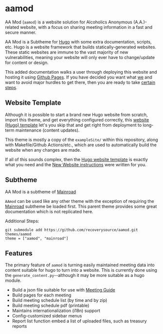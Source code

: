 aamod
=====

AA Mod (``aamod``) is a website solution for Alcoholics Anonymous (A.A.)-related
website, with a focus on sharing meeting information in a fast and secure manner.

AA Mod is a Subtheme for [Hugo](https://gohugo.io/) with some extra documentation,
scripts, etc. Hugo is a website framework that builds statically-generated websites.
These static websites are immune to the vast majority of new vulnerabilities,
meaning your website will only ever have to change/update for content or design.

This added documentation walks a user through deploying this website and hosting
it using [Github Pages](https://pages.github.com/). If you have decided you want
what [we](https://area63aa.org/) and want to avoid major hurdles to get there,
then you are ready to take [certain steps](https://recoverysource.github.io/aamod/website.html).

Website Template
----------------

Although it is possible to start a brand new Hugo website from scratch, import
this theme, and get everything configured correctly, this
[website (Hugo) template](https://github.com/recoverysource/hugo-website) let's you
skip that and get right from deployment to long-term maintenance (content updates).

This theme is mostly a copy of the ``exampleSite/`` within this repository, along
with Makefile/Github Actions/etc., which are used to automatically build the
website when any changes are made.

If all of this sounds complex, then the [Hugo website template](https://github.com/recoverysource/hugo-website)
is exactly what you need and the [New Website instructions](https://recoverysource.github.io/aamod/website.html#new-website)
were written for you.

Subtheme
--------

AA Mod is a subtheme of [Mainroad](https://themes.gohugo.io/themes/mainroad/)

``AAmod`` can be used like any other theme with the exception of requiring the
[Mainroad](https://themes.gohugo.io/themes/mainroad/) subtheme be loaded first.
This parent theme provides some great documentation which is not replicated here.

Additional Steps:

```
git submodule add https://github.com/recoverysource/aamod.git themes/aamod
theme = ["aamod", "mainroad"]
```

Features
--------

The primary feature of ``aamod`` is turning easily maintained meeting data
into content suitable for hugo to turn into a website. This is currently done
using the ``generate_content.py``--although it may be more suitable as a hugo
module.

- Build a json file suitable for use with [Meeting Guide](https://www.aa.org/meeting-guide-app)
- Build pages for each meeting
- Build meeting schedule list (by time and by zip)
- Build meeting schedule pdf (printable)
- Maintains internationalization (i18n) support
- Config-customized sidebar menus
- Report list function embed a list of uploaded files, such as treasury reports
